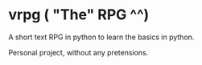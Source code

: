 # vrpg ( "The" RPG ^^)
A short text RPG in python to learn the basics in python.

Personal project, without any pretensions.


